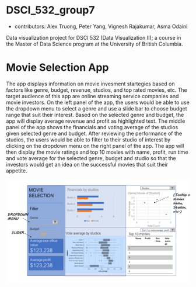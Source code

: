 # DSCI_532_group7

  - contributors: Alex Truong, Peter Yang, Vignesh Rajakumar, Asma Odaini

Data visualization project for DSCI 532 (Data Visualization II); a
course in the Master of Data Science program at the University of
British Columbia.
# Movie Selection App 


The app displays information on movie invesment startegies based on factors like genre, budget, revenue, studios, and top rated movies, etc. The target audience of this app are online streaming service companies and movie investors. On the left panel of the app, the users would be able to use the dropdown menu to select a genre and use a slide bar to choose budget range that suit their interest. Based on the selected genre and budget, the app will display average revenue and profit as highlighted text. The middle panel of the app shows the financials and voting average of the studios given selected genre and budget. After reviewing the performance of the studios, the users would be able to filter to their studio of interest by clicking on the dropdown menu on the right panel of the app. The app will then display the movie ratings and top 10 movies with name, profit, run time and vote average for the selected genre, budget and studio so that the investors would get an idea on the successful movies that suit their appetite. 

![app_sketch](/pics/app_sketch.png?raw=true)
